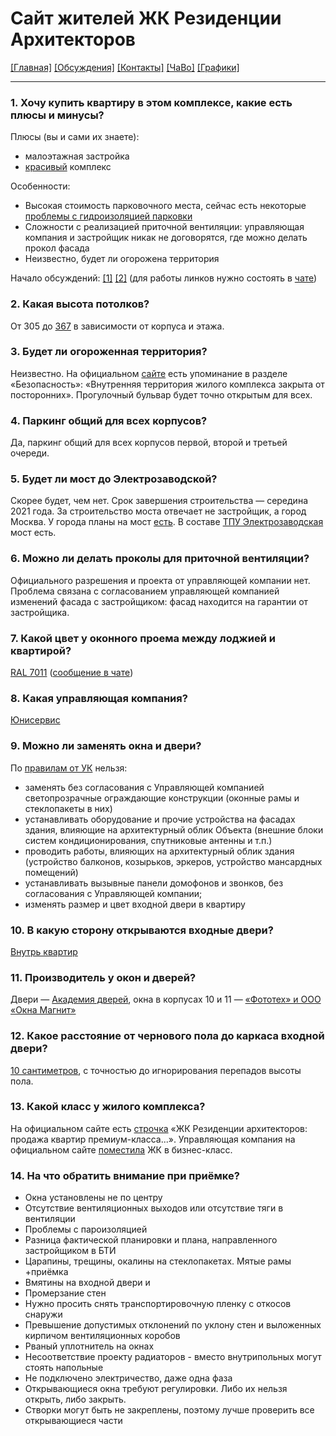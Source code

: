 # Сайт жителей ЖК Резиденции Архитекторов
[[Главная]](https://resarx.github.io/) [[Обсуждения]](https://github.com/resarx/inbox/issues) [[Контакты]](contacts.md) [[ЧаВо]](faq.md) [[Графики]](https://datalens.yandex/aoc4zuq851025)

---

### 1. **Хочу купить квартиру в этом комплексе, какие есть плюсы и минусы?**

Плюсы (вы и сами их знаете):

- малоэтажная застройка
- [красивый](https://t.me/c/1251787564/19454) комплекс

Особенности:

- Высокая стоимость парковочного места, сейчас есть некоторые [проблемы с гидроизоляцией парковки](https://t.me/c/1251787564/19375)
- Сложности с реализацией приточной вентиляции: управляющая компания и застройщик никак не договорятся, где можно делать прокол фасада
- Неизвестно, будет ли огорожена территория

Начало обсуждений: [[1]]([https://t.me/c/1251787564/13238](https://t.me/c/1251787564/13238)) [[2]]([https://t.me/c/1251787564/19369](https://t.me/c/1251787564/19369)) (для работы линков нужно состоять в [чате](https://t.me/joinchat/CkJm6BCOu4jrY64Pup36Uw))

### 2. **Какая высота потолков?**

От 305 до [367](https://t.me/c/1251787564/19129) в зависимости от корпуса и этажа.

### 3. **Будет ли огороженная территория?**

Неизвестно. На официальном [сайте](https://afipochtovaya.ru/about/advantages) есть упоминание в разделе «Безопасность»: «Внутренняя территория жилого комплекса закрыта от посторонних». Прогулочный бульвар будет точно открытым для всех.

### 4. **Паркинг общий для всех корпусов?**

Да, паркинг общий для всех корпусов первой, второй и третьей очереди.

### 5. **Будет ли мост до Электрозаводской?**

Скорее будет, чем нет. Срок завершения строительства — середина 2021 года. За строительство моста отвечает не застройщик, а город Москва. У города планы на мост [есть](https://stroi.mos.ru/news/most-chieriez-iauzu-postroiat-dlia-tpu-eliektrozavodskaia). В составе [ТПУ Электрозаводская](https://stroi.mos.ru/construction/2168) мост есть.

### 6. **Можно ли делать проколы для приточной вентиляции?**

Официального разрешения и проекта от управляющей компании нет. Проблема связана с согласованием управляющей компанией изменений фасада с застройщиком: фасад находится на гарантии от застройщика.

### 7. **Какой цвет у оконного проема между лоджией и квартирой?**

[RAL 7011](https://ral.ru/ral7011) ([сообщение в чате](https://t.me/c/1251787564/18372))

### 8. **Какая управляющая компания?**

[Юнисервис](https://uniservis.org/realty/business_class_complexes/30544/)

### 9. **Можно ли заменять окна и двери?**

По [правилам от УК](https://t.me/c/1251787564/18503) нельзя:

- заменять без согласования с Управляющей компанией светопрозрачные ограждающие конструкции (оконные рамы и стеклопакеты в них)
- устанавливать оборудование и прочие устройства на фасадах здания, влияющие на архитектурный облик Объекта (внешние блоки систем кондиционирования, спутниковые антенны и т.п.)
- проводить работы, влияющих на архитектурный облик здания (устройство балконов, козырьков, эркеров, устройство мансардных помещений)
- устанавливать вызывные панели домофонов и звонков, без согласования с Управляющей компании;
- изменять размер и цвет входной двери в квартиру

### 10. **В какую сторону открываются входные двери?**

[Внутрь квартир](https://t.me/c/1251787564/14223)

### 11. **Производитель у окон и дверей?**

Двери — [Академия дверей](https://t.me/c/1251787564/14250), окна в корпусах 10 и 11 — [«Фототех» и ООО «Окна Магнит»](https://t.me/c/1251787564/14252)

### 12. **Какое расстояние от чернового пола до каркаса входной двери?**

[10 сантиметров](https://t.me/c/1251787564/21576), с точностью до игнорирования перепадов высоты пола.

### 13. **Какой класс у жилого комплекса?**

На официальном сайте есть [строчка](https://afipochtovaya.ru/) «ЖК Резиденции архитекторов: продажа квартир премиум-класса...». Управляющая компания на официальном сайте [поместила](https://uniservis.org/realty/business_class_complexes/30544/) ЖК в бизнес-класс.

### 14. **На что обратить внимание при приёмке?**

- Окна установлены не по центру
- Отсутствие вентиляционных выходов или отсутствие тяги в вентиляции
- Проблемы с пароизоляцией
- Разница фактической планировки и плана, направленного застройщиком в БТИ
- Царапины, трещины, окалины на стеклопакетах. Мятые рамы +приёмка
- Вмятины на входной двери и
- Промерзание стен
- Нужно просить снять транспортировочную пленку с откосов снаружи
- Превышение допустимых отклонений по уклону стен и выложенных кирпичом вентиляционных коробов
- Рваный уплотнитель на окнах
- Несоответствие проекту радиаторов - вместо внутрипольных могут стоять напольные
- Не подключено электричество, даже одна фаза
- Открывающиеся окна требуют регулировки. Либо их нельзя открыть, либо закрыть.
- Створки могут быть не закреплены, поэтому лучше проверить все открывающиеся части
